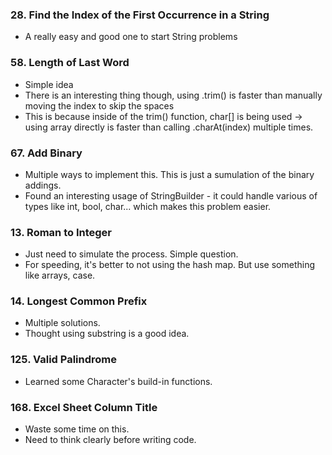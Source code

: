 ### 28. Find the Index of the First Occurrence in a String 
* A really easy and good one to start String problems

### 58. Length of Last Word 
* Simple idea
* There is an interesting thing though, using .trim() is faster than manually moving the index to skip the spaces
* This is because inside of the trim() function, char[] is being used -> using array directly is faster than calling .charAt(index) multiple times. 

### 67. Add Binary
* Multiple ways to implement this. This is just a sumulation of the binary addings.
* Found an interesting usage of StringBuilder - it could handle various of types like int, bool, char... which makes this problem easier. 

### 13. Roman to Integer 
* Just need to simulate the process. Simple question.
* For speeding, it's better to not using the hash map. But use something like arrays, case. 

### 14. Longest Common Prefix 
* Multiple solutions.
* Thought using substring is a good idea. 

### 125. Valid Palindrome 
* Learned some Character's build-in functions. 

### 168. Excel Sheet Column Title 
* Waste some time on this.
* Need to think clearly before writing code. 

